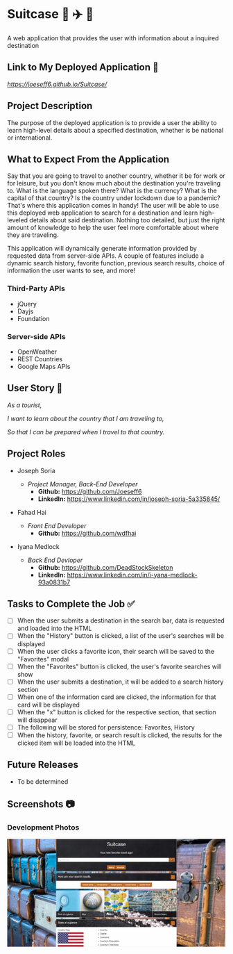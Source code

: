# Suitcase :city_sunrise: :airplane: :city_sunset:
A web application that provides the user with information about a inquired destination

## Link to My Deployed Application :link:

_https://joeseff6.github.io/Suitcase/_

## Project Description

The purpose of the deployed application is to provide a user the ability to learn high-level details about a specified destination, whether is be national or international. 
## What to Expect From the Application

Say that you are going to travel to another country, whether it be for work or for leisure, but you don't know much about the destination you're traveling to. What is the language spoken there? What is the currency? What is the capital of that country? Is the country under lockdown due to a pandemic? That's where this application comes in handy! The user will be able to use this deployed web application to search for a destination and learn high-leveled details about said destination. Nothing too detailed, but just the right amount of knowledge to help the user feel more comfortable about where they are traveling.

This application will dynamically generate information provided by requested data from server-side APIs. A couple of features include a dynamic search history, favorite function, previous search results, choice of information the user wants to see, and more! 

### Third-Party APIs 
* jQuery
* Dayjs
* Foundation

### Server-side APIs
* OpenWeather
* REST Countries
* Google Maps APIs 

## User Story :book:

_As a tourist,_

_I want to learn about the country that I am traveling to,_

_So that I can be prepared when I travel to that country._

## Project Roles

* Joseph Soria
    * _Project Manager, Back-End Developer_
        * __Github:__ https://github.com/Joeseff6
        * __LinkedIn:__ https://www.linkedin.com/in/joseph-soria-5a335845/

* Fahad Hai
    * _Front End Developer_
        * __Github:__ https://github.com/wdfhai

* Iyana Medlock
    * _Back End Devloper_
        * __Github:__ https://github.com/DeadStockSkeleton
        * __LinkedIn:__ https://www.linkedin.com/in/i-yana-medlock-93a0831b7


## Tasks to Complete the Job :white_check_mark:

- [ ] When the user submits a destination in the search bar, data is requested and loaded into the HTML
- [ ] When the "History" button is clicked, a list of the user's searches will be displayed
- [ ] When the user clicks a favorite icon, their search will be saved to the "Favorites" modal
- [ ] When the "Favorites" button is clicked, the user's favorite searches will show
- [ ] When the user submits a destination, it will be added to a search history section
- [ ] When one of the information card are clicked, the information for that card will be displayed
- [ ] When the "x" button is clicked for the respective section, that section will disappear
- [ ] The following will be stored for persistence: Favorites, History
- [ ] When the history, favorite, or search result is clicked, the results for the clicked item will be loaded into the HTML

## Future Releases

* To be determined

## Screenshots :camera:

### Development Photos

![The homepage for the web application](./Assets/Images/Homepage.PNG)